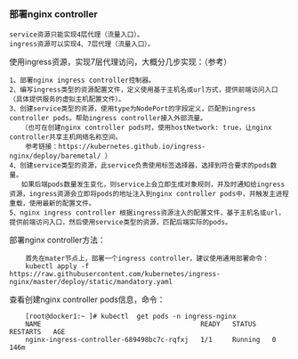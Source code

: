 ### 部署nginx controller

    service资源只能实现4层代理（流量入口）。
    ingress资源可以实现4、7层代理（流量入口）。
使用ingress资源，实现7层代理访问，大概分几步实现：（参考）

    1、部署nginx ingress controller控制器。
    2、编写ingress类型的资源配置文件，定义使用基于主机名或url方式，提供前端访问入口（具体提供服务的虚拟主机配置文件）。
    3、创建service类型的资源，使用type为NodePort的字段定义，匹配到ingress controller pods。帮助ingress controller接入外部流量。
       （也可在创建nginx controller pods时，使用hostNetwork: true，让nginx controller共享主机网络名称空间。
        参考链接：https://kubernetes.github.io/ingress-nginx/deploy/baremetal/ ）
    4、创建service类型的资源，此service负责使用标签选择器，选择到符合要求的pods数量。
       如果后端pods数量发生变化，则service上会立即生成对象规则，并及时通知给ingress资源，ingress资源会立即将pods的地址注入到nginx controller pods中，并触发主进程重载，使用最新的配置文件。
    5、nginx ingress controller 根据ingress资源注入的配置文件，基于主机名或url，提供前端访问入口，然后使用service类型的资源，匹配后端实际的pods。
    
部署nginx controller方法：
        
        首先在mater节点上，部署一个ingress controller，建议使用通用部署命令：
        kubectl apply -f https://raw.githubusercontent.com/kubernetes/ingress-nginx/master/deploy/static/mandatory.yaml
查看创建nginx controller pods信息，命令：

        [root@docker1:~ ]# kubectl  get pods -n ingress-nginx
        NAME                                        READY   STATUS    RESTARTS   AGE
        nginx-ingress-controller-689498bc7c-rqfxj   1/1     Running   0          146m
